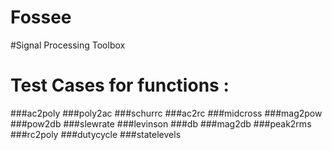 # Fossee
#Signal Processing Toolbox
# Test Cases for functions :
###ac2poly
###poly2ac
###schurrc
###ac2rc
###midcross
###mag2pow
###pow2db
###slewrate
###levinson
###db
###mag2db
###peak2rms
###rc2poly
###dutycycle
###statelevels

